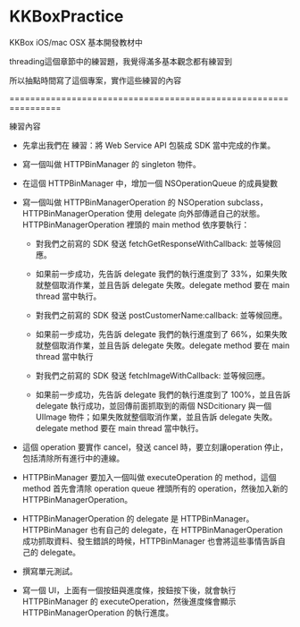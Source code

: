 # KKBoxPractice

KKBox iOS/mac OSX 基本開發教材中

threading這個章節中的練習題，我覺得滿多基本觀念都有練習到

所以抽點時間寫了這個專案，實作這些練習的內容

================================================================

練習內容

- 先拿出我們在 練習：將 Web Service API 包裝成 SDK 當中完成的作業。

- 寫一個叫做 HTTPBinManager 的 singleton 物件。

- 在這個 HTTPBinManager 中，增加一個 NSOperationQueue 的成員變數

- 寫一個叫做 HTTPBinManagerOperation 的 NSOperation subclass， HTTPBinManagerOperation 使用 delegate 向外部傳遞自己的狀態。 HTTPBinManagerOperation 裡頭的 main method 依序要執行：

    - 對我們之前寫的 SDK 發送 fetchGetResponseWithCallback: 並等候回應。

    - 如果前一步成功，先告訴 delegate 我們的執行進度到了 33%，如果失敗就整個取消作業，並且告訴 delegate 失敗。delegate method 要在 main thread 當中執行。

    - 對我們之前寫的 SDK 發送 postCustomerName:callback: 並等候回應。

    - 如果前一步成功，先告訴 delegate 我們的執行進度到了 66%，如果失敗就整個取消作業，並且告訴 delegate 失敗。delegate method 要在 main thread 當中執行

    - 對我們之前寫的 SDK 發送 fetchImageWithCallback: 並等候回應。

    - 如果前一步成功，先告訴 delegate 我們的執行進度到了 100%，並且告訴 delegate 執行成功，並回傳前面抓取到的兩個 NSDcitionary 與一個 UIImage 物件；如果失敗就整個取消作業，並且告訴 delegate 失敗。 delegate method 要在 main thread 當中執行。

- 這個 operation 要實作 cancel，發送 cancel 時，要立刻讓operation 停止，包括清除所有進行中的連線。
- HTTPBinManager 要加入一個叫做 executeOperation 的 method，這個 method 首先會清除 operation queue 裡頭所有的 operation，然後加入新的 HTTPBinManagerOperation。
- HTTPBinManagerOperation 的 delegate 是 HTTPBinManager。 HTTPBinManager 也有自己的 delegate，在 HTTPBinManagerOperation 成功抓取資料、發生錯誤的時候，HTTPBinManager 也會將這些事情告訴自己的 delegate。

- 撰寫單元測試。

- 寫一個 UI，上面有一個按鈕與進度條，按鈕按下後，就會執行 HTTPBinManager 的 executeOperation，然後進度條會顯示 HTTPBinManagerOperation 的執行進度。
